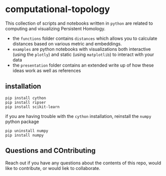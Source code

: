 # computational-topology

This collection of scripts and notebooks written in `python` are related to computing and visualizing Persistent Homology.

- the `functions` folder contains `distances` which allows you to calculate distances based on various metric and embeddings.
- `examples` are python notebooks with visualizations both interactive (using the `plotly`) and static (using `matplotlib`) to interact with your data
- the `presentation` folder contains an extended write up of how these ideas work as well as references

installation
----
```
pip install cython
pip install ripser
pip install scikit-learn
```

if you are having trouble with the `cython` installation, reinstall the `numpy` python package
```
pip uninstall numpy
pip install numpy
```

Questions and COntributing
---

Reach out if you have any questions about the contents of this repo, would like to contribute, or would liek to collaborate.

